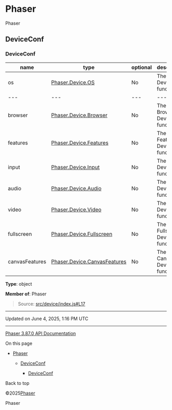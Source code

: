 # Phaser

Phaser

## DeviceConf

### <static> DeviceConf

| name | type | optional | description |
| --- | --- | --- | --- |
| os | [Phaser.Device.OS](device.md) | No | The OS Device functions. |
| --- | --- | --- | --- |
| browser | [Phaser.Device.Browser](device.md) | No | The Browser Device functions. |
| features | [Phaser.Device.Features](device.md) | No | The Features Device functions. |
| input | [Phaser.Device.Input](device.md) | No | The Input Device functions. |
| audio | [Phaser.Device.Audio](device.md) | No | The Audio Device functions. |
| video | [Phaser.Device.Video](device.md) | No | The Video Device functions. |
| fullscreen | [Phaser.Device.Fullscreen](device.md) | No | The Fullscreen Device functions. |
| canvasFeatures | [Phaser.Device.CanvasFeatures](device.md) | No | The Canvas Device functions. |

**Type**: object

**Member of**: Phaser

> Source: [src/device/index.js#L17](https://github.com/phaserjs/phaser/blob/v3.87.0/src/device/index.js#L17)

---

Updated on June 4, 2025, 1:16 PM UTC

---

[Phaser 3.87.0 API Documentation](../../index.md)

On this page

* [Phaser](#phaser)

  + [DeviceConf](#deviceconf)

    - [<static> DeviceConf](#static-deviceconf)

Back to top

©2025[Phaser](https://docs.phaser.io)



Phaser